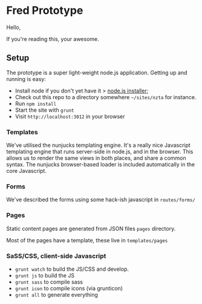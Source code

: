 # Fred Prototype

Hello,

If you're reading this, your awesome. 


## Setup

The prototype is a super light-weight node.js application. Getting up and running is easy: 

* Install node if you don't yet have it > [node.js installer](http://nodejs.org/download/);
* Check out this repo to a directory somewhere `~/sites/nzta` for instance.
* Run `npm install`
* Start the site with `grunt`
* Visit `http://localhost:3012` in your browser

### Templates

We've utilised the nunjucks templating engine. It's a really nice Javascript templating engine that runs server-side in node.js, and in the browser. This allows us to render the same views in both places, and share a common syntax. The nunjucks browser-based loader is included automatically in the core Javascript.


### Forms

We've described the forms using some hack-ish javascript in `routes/forms/`


### Pages

Static content pages are generated from JSON files `pages` directory.

Most of the pages have a template, these live in `templates/pages`


### SaSS/CSS, client-side Javascript

* `grunt watch` to build the JS/CSS and develop.
* `grunt js` to build the JS
* `grunt sass` to compile sass
* `grunt icon` to compile icons (via grunticon)
* `grunt all` to generate everything

